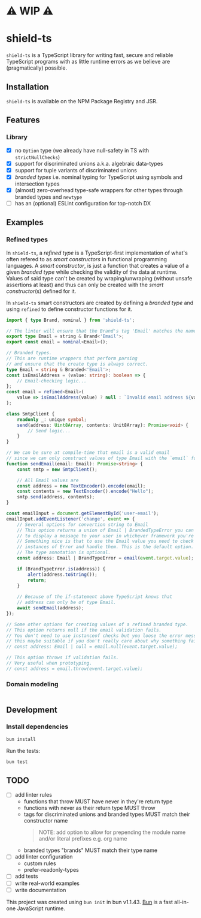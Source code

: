# :warning: WIP :warning:
# shield-ts
`shield-ts` is a TypeScript library for writing fast, secure and reliable TypeScript programs with as little runtime errors as we believe are (pragmatically) possible.

## Installation
`shield-ts` is available on the NPM Package Registry and JSR.

## Features
### Library
- [X] no `Option` type (we already have null-safety in TS with `strictNullChecks`)
- [X] support for discriminated unions a.k.a. algebraic data-types
- [X] support for tuple variants of discriminated unions
- [X] _branded types_ i.e. nominal typing for TypeScript using symbols and intersection types
- [X] (almost) zero-overhead type-safe wrappers for other types through branded types and `newtype` 
- [ ] has an (optional) ESLint configuration for top-notch DX

## Examples
### Refined types
In `shield-ts`, a _refined type_ is a TypeScript-first implementation of what's often refered to as _smart constructors_ in functional programming languages. A _smart constructor_, is just a function that creates a value of a given _branded type_ while checking the validity of the data at runtime. Values of said type can't be created by wraping/unwraping (without unsafe assertions at least) and thus can only be created with the _smart constructor_(s) defined for it.

In `shield-ts` smart constructors are created by defining a _branded type_ and using `refined` to define constructor functions for it.

```typescript
import { type Brand, nominal } from 'shield-ts';

// The linter will ensure that the Brand's tag 'Email' matches the name of the type definition
export type Email = string & Brand<'Email'>;
export const email = nominal<Email>();

// Branded types.
// This are runtime wrappers that perform parsing
// and ensure that the create type is always correct.
type Email = string & Branded<'Email'>;
const isEmailAddress = (value: string): boolean => {
    // Email-checking logic...
};
const email = refined<Email>(
    value => isEmailAddress(value) ? null : `Invalid email address ${value}`
);

class SmtpClient {
    readonly _: unique symbol;
    send(address: Uint8Array, contents: Unit8Array): Promise<void> {
        // Send logic...
    }
}

// We can be sure at compile-time that email is a valid email
// since we can only construct values of type Email with the `email` function.
function sendEmail(email: Email): Promise<string> {
    const smtp = new SmtpClient();

    // All Email values are 
    const address = new TextEncoder().encode(email);
    const contents = new TextEncoder().encode("Hello");
    smtp.send(address, contents);
}

const emailInput = document.getElementById('user-email');
emailInput.addEventListener('change', event => {
    // Several options for convertion string to Email
    // This option returns a union of Email | BrandedTypeError you can use
    // to display a message to your user in whichever framework you're using
    // Something nice is that to use the Email value you need to check for
    // instances of Error and handle them. This is the default option.
    // The type annotation is optional.
    const address: Email | BrandTypeError = email(event.target.value);

    if (BrandTypeError.is(address)) {
        alert(address.toString());
        return;
    }
    
    // Because of the if-statement above TypeScript knows that
    // address can only be of type Email.
    await sendEmail(address);
});

// Some other options for creating values of a refined branded type.
// This option returns null if the email validation fails.
// You don't need to use instanceof checks but you loose the error message.
// this maybe suitable if you don't really care about why something failed.
// const address: Email | null = email.null(event.target.value);

// This option throws if validation fails.
// Very useful when prototyping.
// const address = email.throw(event.target.value);
```

### Domain modeling
```typescript

```

## Development

### Install dependencies
```bash
bun install
```

Run the tests:
```bash
bun test
```

## TODO
- [ ] add linter rules
    - functions that throw MUST have never in they're return type
    - functions with never as their return type MUST throw
    - tags for discriminated unions and branded types MUST match their constructor name
        > NOTE: add option to allow for prepending the module name and/or literal prefixes e.g. org name
    - branded types "brands" MUST match their type name
- [ ] add linter configuration
    - custom rules
    - prefer-readonly-types
- [ ] add tests
- [ ] write real-world examples
- [ ] write documentation

This project was created using `bun init` in bun v1.1.43. [Bun](https://bun.sh) is a fast all-in-one JavaScript runtime.